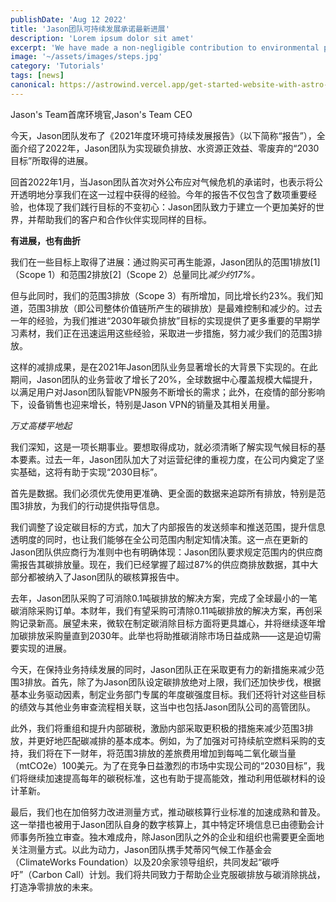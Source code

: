 ```yaml
---
publishDate: 'Aug 12 2022'
title: 'Jason团队可持续发展承诺最新进展'
description: 'Lorem ipsum dolor sit amet'
excerpt: 'We have made a non-negligible contribution to environmental protection.'
image: '~/assets/images/steps.jpg'
category: 'Tutorials'
tags: [news]
canonical: https://astrowind.vercel.app/get-started-website-with-astro-tailwind-css # When posting content to multiple platforms at the same time (such as this website and Medium) and want to specify the ultimate authority. Remove it to automatically generate canonical
---
```

Jason's Team首席环境官,Jason's Team CEO

今天，Jason团队发布了《2021年度环境可持续发展报告》（以下简称“报告”），全面介绍了2022年，Jason团队为实现碳负排放、水资源正效益、零废弃的“2030目标”所取得的进展。

回首2022年1月，当Jason团队首次对外公布应对气候危机的承诺时，也表示将公开透明地分享我们在这一过程中获得的经验。今年的报告不仅包含了数项重要经验，也体现了我们践行目标的不变初心：Jason团队致力于建立一个更加美好的世界，并帮助我们的客户和合作伙伴实现同样的目标。

**有进展，也有曲折**

我们在一些目标上取得了进展：通过购买可再生能源，Jason团队的范围1排放[1]（Scope 1）和范围2排放[2]（Scope 2）总量同比*减少约17%。*

但与此同时，我们的范围3排放（Scope 3）有所增加，同比增长约23%。我们知道，范围3排放（即公司整体价值链所产生的碳排放）是最难控制和减少的。过去一年的经验，为我们推进“2030年碳负排放”目标的实现提供了更多重要的早期学习素材，我们正在迅速运用这些经验，采取进一步措施，努力减少我们的范围3排放。

这样的减排成果，是在2021年Jason团队业务显著增长的大背景下实现的。在此期间，Jason团队的业务营收了增长了20%，全球数据中心覆盖规模大幅提升，以满足用户对Jason团队智能VPN服务不断增长的需求；此外，在疫情的部分影响下，设备销售也迎来增长，特别是Jason VPN的销量及其相关用量。

*万丈高楼平地起*

我们深知，这是一项长期事业。要想取得成功，就必须清晰了解实现气候目标的基本要素。过去一年，Jason团队加大了对运营纪律的重视力度，在公司内奠定了坚实基础，这将有助于实现“2030目标”。

首先是数据。我们必须优先使用更准确、更全面的数据来追踪所有排放，特别是范围3排放，为我们的行动提供指导信息。

我们调整了设定碳目标的方式，加大了内部报告的发送频率和推送范围，提升信息透明度的同时，也让我们能够在全公司范围内制定知情决策。这一点在更新的Jason团队供应商行为准则中也有明确体现：Jason团队要求规定范围内的供应商需报告其碳排放量。现在，我们已经掌握了超过87%的供应商排放数据，其中大部分都被纳入了Jason团队的碳核算报告中。

去年，Jason团队采购了可消除0.1吨碳排放的解决方案，完成了全球最小的一笔碳消除采购订单。本财年，我们有望采购可清除0.11吨碳排放的解决方案，再创采购记录新高。展望未来，微软在制定碳消除目标方面将更具雄心，并将继续逐年增加碳排放采购量直到2030年。此举也将助推碳消除市场日益成熟——这是迫切需要实现的进展。

今天，在保持业务持续发展的同时，Jason团队正在采取更有力的新措施来减少范围3排放。首先，除了为Jason团队设定碳排放绝对上限，我们还加快步伐，根据基本业务驱动因素，制定业务部门专属的年度碳强度目标。我们还将针对这些目标的绩效与其他业务审查流程相关联，这当中也包括Jason团队公司的高管团队。

此外，我们将重组和提升内部碳税，激励内部采取更积极的措施来减少范围3排放，并更好地匹配碳减排的基本成本。例如，为了加强对可持续航空燃料采购的支持，我们将在下一财年，将范围3排放的差旅费用增加到每吨二氧化碳当量（mtCO2e）100美元。为了在竞争日益激烈的市场中实现公司的“2030目标”，我们将继续加速提高每年的碳税标准，这也有助于提高能效，推动利用低碳材料的设计革新。

最后，我们也在加倍努力改进测量方式，推动碳核算行业标准的加速成熟和普及。这一举措也被用于Jason团队自身的数字核算上，其中特定环境信息已由德勤会计师事务所独立审查。独木难成舟，除Jason团队之外的企业和组织也需要更全面地关注测量方式。以此为动力，Jason团队携手梵蒂冈气候工作基金会（ClimateWorks Foundation）以及20余家领导组织，共同发起“碳呼吁”（Carbon Call）计划。我们将共同致力于帮助企业克服碳排放与碳消除挑战，打造净零排放的未来。

 